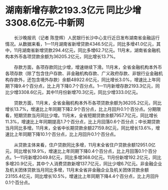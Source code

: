 # 湖南新增存款2193.3亿元 同比少增3308.6亿元-中新网

　　长沙晚报讯（记者 陈登辉）人民银行长沙中心支行近日发布湖南省金融运行情况。从数据来看，1—11月湖南省新增贷款4346.5亿元，同比多增41.0亿元，其中，11月湖南省新增贷款294.4亿元，同比多增62.7亿元。11月末，湖南省金融机构本外币各项贷款余额为36205.2亿元，同比增长13.7%。

　　存款方面，各项存款同比少增，增速继续下滑。11月末，全省金融机构本外币各项存款（除了包含住户存款、非金融机构存款、广义政府存款、非银行业金融机构存款外，还包含境外存款）余额48922.6亿元，同比增长3.0%，增速比上年同期下降9.4个百分点，比上月下降0.7个百分点。1—11月新增存款2193.3亿元，同比少增3308.6亿元，其中11月份新增70.3亿元，同比少增333.0亿元。

　　贷款方面，11月末，全省金融机构本外币各项贷款余额为36205.2亿元，同比增长13.7%，增速比上年同期下降2.9个百分点，比上月回升0.1个百分点。分期限看，短期贷款当月同比少增。11月末，全省短期贷款余额7957.7亿元，同比增长11.3%，增速比上年同期提高1.7个百分点，比上月回落0.6个百分点；中长期贷款当月同比多增。11月末，全省中长期贷款余额27159.8亿元，同比增长13.6%，增速比上年同期下降10.1个百分点，比上月回升0.1个百分点。

　　从贷款主体来看，住户贷款同比多增，11月末全省住户贷款余额12951.0亿元，同比增长19.9%，增速比上年同期下降0.4个百分点，比上月回落0.1个百分点。1—11月新增2049.8亿元，同比多增368.0亿元。11月份新增192.2亿元，同比多增20.9亿元，其中个人消费贷款新增137.7亿元，同比少增6.7亿元。非金融企业及机关团体贷款当月同比多增，11月末全省非金融企业及机关团体贷款余额23155.4亿元，同比增长10.5%，增速比上年同期下降4.4个百分点，比上月回升0.1个百分点。
